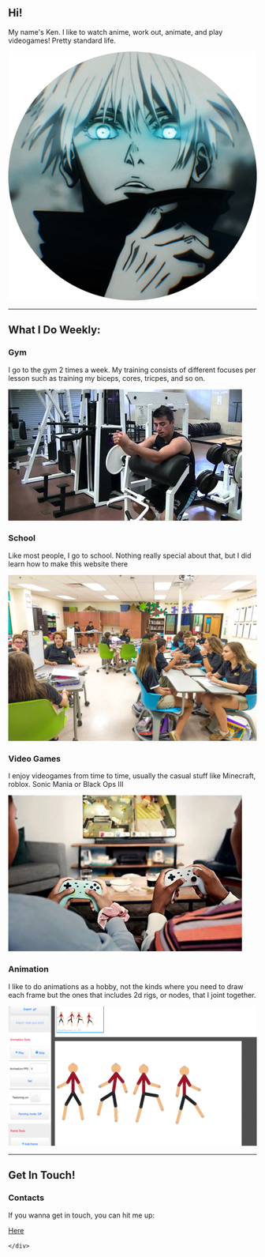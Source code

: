 <html>

<head>
	<title>Personal Page</title>
	<link rel="stylesheet" href="css/style1.css">
</head>

<body>
	<div class="top-container">
		<div class="profile">
			<h2>Hi!</h2>
			<p> My name's Ken. I like to watch anime, work out, animate, and play videogames! Pretty standard life.</p>
			<img class="profile-pic" src="images/cool.jpg">
		</div>
		<hr class="hr-1">
		<div class="skills">
			<h2>What I Do Weekly:</h2>
			<div class="gym-row">
				<h3>Gym</h3>
				<p>I go to the gym 2 times a week. My training consists of different focuses per lesson such as training my biceps, cores, tricpes, and so on.</p>
				<img class="gym-pic" src="images/curling_maching.jpg">
			</div>
			<div class="school-row">
				<h3>School</h3>
				<p>Like most people, I go to school. Nothing really special about that, but I did learn how to make this website there</p>
				<img class="school-pic" src="images/school.jfif" alt="School">
			</div>
		</div>
	<div class="bottom-container">
		<div class="video_games-row">
			<h3>Video Games</h3>
			<p>I enjoy videogames from time to time, usually the casual stuff like Minecraft, roblox. Sonic Mania or Black Ops III</p>
			<img class="video-games-pic" src="images/video_game.jpg" alt="video games">
		</div>
		<div class="animation-row">
			<h3>Animation</h3>
			<p>I like to do animations as a hobby, not the kinds where you need to draw each frame but the ones that includes 2d rigs, or nodes, that I joint together.</p>
			<img class="animation-pic" src="images/animation.jpg" alt="animation">
		</div>
		<hr class="hr-2">
	</div>
		<div class="contact-me">
			<h2>Get In Touch!</h2>
			<h3>Contacts</h3>
			<p>If you wanna get in touch, you can hit me up:</p>
			<a href="contact.html">Here</a>			
		</div>
	</div>

	</div>
</body>

</html>
